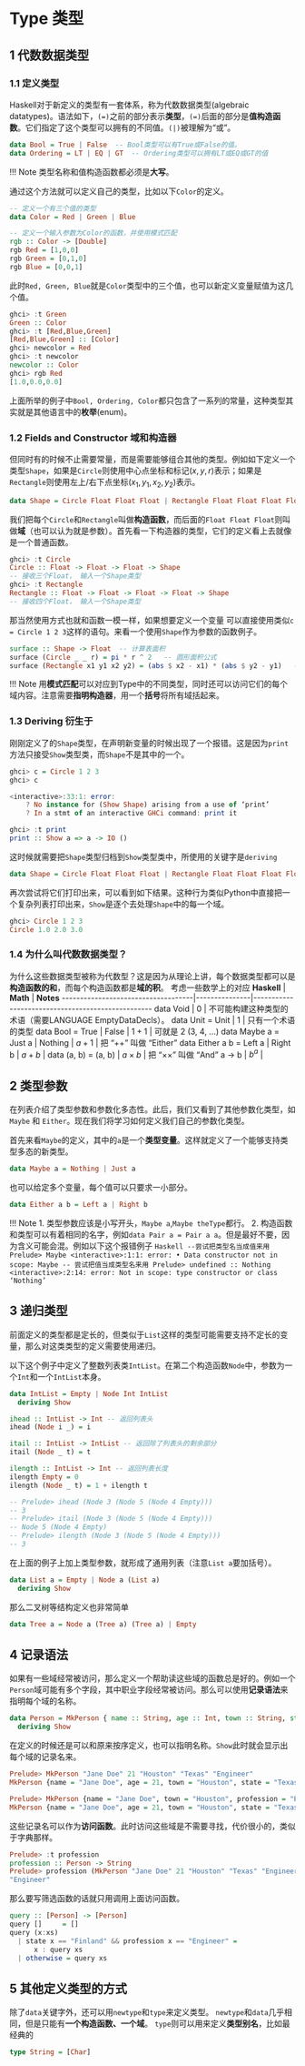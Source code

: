 # Type 类型

## 1 代数数据类型

### 1.1 定义类型

Haskell对于新定义的类型有一套体系，称为代数数据类型(algebraic datatypes)。语法如下，`(=)`之前的部分表示**类型**，`(=)`后面的部分是**值构造函数**。它们指定了这个类型可以拥有的不同值。`(|)`被理解为“或”。

```Haskell
data Bool = True | False  -- Bool类型可以有True或False的值。
data Ordering = LT | EQ | GT  -- Ordering类型可以拥有LT或EQ或GT的值
```

!!! Note
    类型名称和值构造函数都必须是**大写**。

通过这个方法就可以定义自己的类型，比如以下`Color`的定义。

```Haskell
-- 定义一个有三个值的类型
data Color = Red | Green | Blue

-- 定义一个输入参数为Color的函数，并使用模式匹配
rgb :: Color -> [Double]
rgb Red = [1,0,0]
rgb Green = [0,1,0]
rgb Blue = [0,0,1]
```

此时`Red, Green, Blue`就是`Color`类型中的三个值，也可以新定义变量赋值为这几个值。

```Haskell
ghci> :t Green
Green :: Color
ghci> :t [Red,Blue,Green]
[Red,Blue,Green] :: [Color]
ghci> newcolor = Red
ghci> :t newcolor
newcolor :: Color
ghci> rgb Red
[1.0,0.0,0.0]
```

上面所举的例子中`Bool, Ordering, Color`都只包含了一系列的常量，这种类型其实就是其他语言中的**枚举**(enum)。

### 1.2 Fields and Constructor 域和构造器

但同时有的时候不止需要常量，而是需要能够组合其他的类型。例如如下定义一个类型`Shape`，如果是`Circle`则使用中心点坐标和标记$(x,y,r)$表示；如果是`Rectangle`则使用左上/右下点坐标$(x_1,y_1,x_2,y_2)$表示。

```Haskell
data Shape = Circle Float Float Float | Rectangle Float Float Float Float 
```

我们把每个`Circle`和`Rectangle`叫做**构造函数**，而后面的`Float Float Float`则叫做**域**（也可以认为就是参数）。首先看一下构造器的类型，它们的定义看上去就像是一个普通函数。

```Haskell
ghci> :t Circle  
Circle :: Float -> Float -> Float -> Shape  
-- 接收三个Float， 输入一个Shape类型
ghci> :t Rectangle  
Rectangle :: Float -> Float -> Float -> Float -> Shape  
-- 接收四个Float， 输入一个Shape类型
```

那当然使用方式也就和函数一模一样，如果想要定义一个变量
可以直接使用类似`c = Circle 1 2 3`这样的语句。来看一个使用`Shape`作为参数的函数例子。

```Haskell
surface :: Shape -> Float  -- 计算表面积
surface (Circle _ _ r) = pi * r ^ 2   -- 圆形面积公式
surface (Rectangle x1 y1 x2 y2) = (abs $ x2 - x1) * (abs $ y2 - y1)   -- 方形面积公式
```

!!! Note
    用**模式匹配**可以对应到Type中的不同类型，同时还可以访问它们的每个域内容。注意需要**指明构造器**，用一个**括号**将所有域括起来。

### 1.3 Deriving 衍生于

刚刚定义了的`Shape`类型，在声明新变量的时候出现了一个报错。这是因为`print`方法只接受`Show`类型类，而`Shape`不是其中的一个。

```Haskell
ghci> c = Circle 1 2 3
ghci> c

<interactive>:33:1: error:
    ? No instance for (Show Shape) arising from a use of ‘print’
    ? In a stmt of an interactive GHCi command: print it

ghci> :t print
print :: Show a => a -> IO ()
```

这时候就需要把`Shape`类型归档到`Show`类型类中，所使用的关键字是`deriving`

```Haskell
data Shape = Circle Float Float Float | Rectangle Float Float Float Float deriving (Show)  
```

再次尝试将它们打印出来，可以看到如下结果。这种行为类似Python中直接把一个复杂列表打印出来，`Show`是逐个去处理`Shape`中的每一个域。

```Haskell
ghci> Circle 1 2 3
Circle 1.0 2.0 3.0
```

### 1.4 为什么叫代数数据类型？

为什么这些数据类型被称为代数型？这是因为从理论上讲，每个数据类型都可以是**构造函数的和**，而每个构造函数都是**域的积**。
考虑一些数学上的对应
 **Haskell**                        | **Math** | **Notes**
------------------------------------|---------------|--------------------------------------------------
 data Void                          | $0$             | 不可能构建这种类型的术语（需要LANGUAGE EmptyDataDecls）。
 data Unit = Unit                   | $1$             |  只有一个术语的类型
 data Bool = True | False           | $1+1$           | 可就是 2 (3, 4, ...)
 data Maybe a = Just a | Nothing    | $a+1$           | 把 “++” 叫做 “Either”
 data Either a b = Left a | Right b | $a+b$           |
 data (a, b) = (a, b)               | $a\times b$     | 把 “××” 叫做 “And”
 a -> b                             | $b^a$           |

## 2 类型参数

在列表介绍了类型参数和参数化多态性。此后，我们又看到了其他参数化类型，如 `Maybe` 和 `Either`。现在我们将学习如何定义我们自己的参数化类型。

首先来看`Maybe`的定义，其中的`a`是一个**类型变量**。这样就定义了一个能够支持类型多态的新类型。

```Haskell
data Maybe a = Nothing | Just a
```

也可以给定多个变量，每个值可以只要求一小部分。

```Haskell
data Either a b = Left a | Right b
```

!!! Note
    1. 类型参数应该是小写开头，`Maybe a`,`Maybe theType`都行。
    2. 构造函数和类型可以有着相同的名字，例如`data Pair a = Pair a a`。但是最好不要，因为含义可能会混。例如以下这个报错例子
        ```Haskell
        --尝试把类型名当成值来用
        Prelude> Maybe
        <interactive>:1:1: error:
            • Data constructor not in scope: Maybe
        -- 尝试把值当成类型名来用
        Prelude> undefined :: Nothing
        <interactive>:2:14: error:
            Not in scope: type constructor or class ‘Nothing’```

## 3 递归类型

前面定义的类型都是定长的，但类似于`List`这样的类型可能需要支持不定长的变量，那么对这类类型的定义需要使用递归。

以下这个例子中定义了整数列表类`IntList`。在第二个构造函数`Node`中，参数为一个`Int`和一个`IntList`本身。

```Haskell
data IntList = Empty | Node Int IntList
  deriving Show

ihead :: IntList -> Int -- 返回列表头
ihead (Node i _) = i

itail :: IntList -> IntList -- 返回除了列表头的剩余部分
itail (Node _ t) = t

ilength :: IntList -> Int -- 返回列表长度
ilength Empty = 0
ilength (Node _ t) = 1 + ilength t

-- Prelude> ihead (Node 3 (Node 5 (Node 4 Empty)))
-- 3
-- Prelude> itail (Node 3 (Node 5 (Node 4 Empty)))
-- Node 5 (Node 4 Empty)
-- Prelude> ilength (Node 3 (Node 5 (Node 4 Empty)))
-- 3
```

在上面的例子上加上类型参数，就形成了通用列表（注意`List a`要加括号）。

```Haskell
data List a = Empty | Node a (List a)
  deriving Show
```

那么二叉树等结构定义也非常简单

```Haskell
data Tree a = Node a (Tree a) (Tree a) | Empty
```

## 4 记录语法

如果有一些域经常被访问，那么定义一个帮助读这些域的函数总是好的。例如一个`Person`域可能有多个字段，其中职业字段经常被访问。那么可以使用**记录语法**来指明每个域的名称。

```Haskell
data Person = MkPerson { name :: String, age :: Int, town :: String, state :: String, profession :: String}
  deriving Show
```

在定义的时候还是可以和原来按序定义，也可以指明名称。`Show`此时就会显示出每个域的记录名来。

```Haskell
Prelude> MkPerson "Jane Doe" 21 "Houston" "Texas" "Engineer"
MkPerson {name = "Jane Doe", age = 21, town = "Houston", state = "Texas", profession = "Engineer"}

Prelude> MkPerson {name = "Jane Doe", town = "Houston", profession = "Engineer", state = "Texas", age = 21}
MkPerson {name = "Jane Doe", age = 21, town = "Houston", state = "Texas", profession = "Engineer"}
```

这些记录名可以作为**访问函数**。此时访问这些域是不需要寻找，代价很小的，类似于字典那样。

```Haskell
Prelude> :t profession
profession :: Person -> String
Prelude> profession (MkPerson "Jane Doe" 21 "Houston" "Texas" "Engineer")
"Engineer"
```

那么要写筛选函数的话就只用调用上面访问函数。

```Haskell
query :: [Person] -> [Person]
query []     = []
query (x:xs)
  | state x == "Finland" && profession x == "Engineer" =
      x : query xs
  | otherwise = query xs
```

## 5 其他定义类型的方式

除了`data`关键字外，还可以用`newtype`和`type`来定义类型。
`newtype`和`data`几乎相同，但是只能有**一个构造函数、一个域**。
`type`则可以用来定义**类型别名**，比如最经典的

```Haskell
type String = [Char]
```
